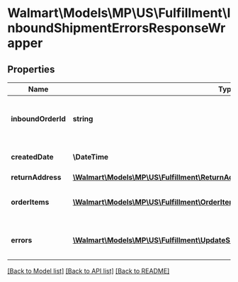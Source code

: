 # Walmart\Models\MP\US\Fulfillment\InboundShipmentErrorsResponseWrapper

## Properties

Name | Type | Description | Notes
------------ | ------------- | ------------- | -------------
**inboundOrderId** | **string** | Unique ID identifying inbound shipment requests | [optional]
**createdDate** | **\DateTime** | created date for the request | [optional]
**returnAddress** | [**\Walmart\Models\MP\US\Fulfillment\ReturnAddress**](ReturnAddress.md) |  | [optional]
**orderItems** | [**\Walmart\Models\MP\US\Fulfillment\OrderItem[]**](OrderItem.md) | inbound shipment request line items | [optional]
**errors** | [**\Walmart\Models\MP\US\Fulfillment\UpdateShipmentQuantity200ResponseErrorsInner[]**](UpdateShipmentQuantity200ResponseErrorsInner.md) | Error in inbound shipment creation | [optional]


[[Back to Model list]](./) [[Back to API list]](../../../../../README.md#supported-apis) [[Back to README]](../../../../../README.md)
